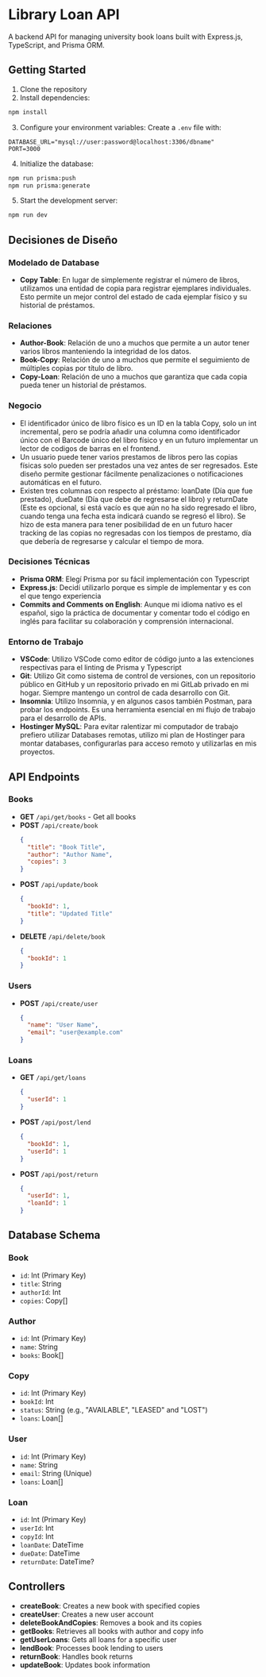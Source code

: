 # Library Loan API

A backend API for managing university book loans built with Express.js, TypeScript, and Prisma ORM.

## Getting Started

1. Clone the repository
2. Install dependencies:
```bash
npm install
```

3. Configure your environment variables:
Create a `.env` file with:
```
DATABASE_URL="mysql://user:password@localhost:3306/dbname"
PORT=3000
```

4. Initialize the database:
```bash
npm run prisma:push
npm run prisma:generate
```

5. Start the development server:
```bash
npm run dev
```

## Decisiones de Diseño

### Modelado de Database
- **Copy Table**: En lugar de simplemente registrar el número de libros, utilizamos una entidad de copia para registrar ejemplares individuales. Esto permite un mejor control del estado de cada ejemplar físico y su historial de préstamos.

### Relaciones
- **Author-Book**: Relación de uno a muchos que permite a un autor tener varios libros manteniendo la integridad de los datos.
- **Book-Copy**: Relación de uno a muchos que permite el seguimiento de múltiples copias por título de libro.
- **Copy-Loan**: Relación de uno a muchos que garantiza que cada copia pueda tener un historial de préstamos.

### Negocio
- El identificador único de libro físico es un ID en la tabla Copy, solo un int incremental, pero se podría añadir una columna como identificador único con el Barcode único del libro físico y en un futuro implementar un lector de codigos de barras en el frontend.
- Un usuario puede tener varios prestamos de libros pero las copias físicas solo pueden ser prestados una vez antes de ser regresados. Este diseño permite gestionar fácilmente penalizaciones o notificaciones automáticas en el futuro.
- Existen tres columnas con respecto al préstamo: loanDate (Día que fue prestado), dueDate (Día que debe de regresarse el libro) y returnDate (Este es opcional, si está vacío es que aún no ha sido regresado el libro, cuando tenga una fecha esta indicará cuando se regresó el libro). Se hizo de esta manera para tener posibilidad de en un futuro hacer tracking de las copias no regresadas con los tiempos de prestamo, día que debería de regresarse y calcular el tiempo de mora.

### Decisiones Técnicas
- **Prisma ORM**: Elegí Prisma por su fácil implementación con Typescript
- **Express.js**: Decidí utilizarlo porque es simple de implementar y es con el que tengo experiencia
- **Commits and Comments on English**: Aunque mi idioma nativo es el español, sigo la práctica de documentar y comentar todo el código en inglés para facilitar su colaboración y comprensión internacional.

### Entorno de Trabajo
- **VSCode**: Utilizo VSCode como editor de código junto a las extenciones respectivas para el linting de Prisma y Typescript
- **Git**: Utilizo Git como sistema de control de versiones, con un repositorio público en GitHub y un repositorio privado en mi GitLab privado en mi hogar. Siempre mantengo un control de cada desarrollo con Git.
- **Insomnia**: Utilizo Insomnia, y en algunos casos también Postman, para probar los endpoints. Es una herramienta esencial en mi flujo de trabajo para el desarrollo de APIs.
- **Hostinger MySQL**: Para evitar ralentizar mi computador de trabajo prefiero utilizar Databases remotas, utilizo mi plan de Hostinger para montar databases, configurarlas para acceso remoto y utilizarlas en mis proyectos.

## API Endpoints

### Books
- **GET** `/api/get/books` - Get all books
- **POST** `/api/create/book`
  ```json
  {
    "title": "Book Title",
    "author": "Author Name",
    "copies": 3
  }
  ```
- **POST** `/api/update/book`
  ```json
  {
    "bookId": 1,
    "title": "Updated Title"
  }
  ```
- **DELETE** `/api/delete/book`
  ```json
  {
    "bookId": 1
  }
  ```

### Users
- **POST** `/api/create/user`
  ```json
  {
    "name": "User Name",
    "email": "user@example.com"
  }
  ```

### Loans
- **GET** `/api/get/loans`
  ```json
  {
    "userId": 1
  }
  ```
- **POST** `/api/post/lend`
  ```json
  {
    "bookId": 1,
    "userId": 1
  }
  ```
- **POST** `/api/post/return`
  ```json
  {
    "userId": 1,
    "loanId": 1
  }
  ```

## Database Schema

### Book
- `id`: Int (Primary Key)
- `title`: String
- `authorId`: Int
- `copies`: Copy[]

### Author
- `id`: Int (Primary Key)
- `name`: String
- `books`: Book[]

### Copy
- `id`: Int (Primary Key)
- `bookId`: Int
- `status`: String (e.g., "AVAILABLE", "LEASED" and "LOST")
- `loans`: Loan[]

### User
- `id`: Int (Primary Key)
- `name`: String
- `email`: String (Unique)
- `loans`: Loan[]

### Loan
- `id`: Int (Primary Key)
- `userId`: Int
- `copyId`: Int
- `loanDate`: DateTime
- `dueDate`: DateTime
- `returnDate`: DateTime?

## Controllers

- **createBook**: Creates a new book with specified copies
- **createUser**: Creates a new user account
- **deleteBookAndCopies**: Removes a book and its copies
- **getBooks**: Retrieves all books with author and copy info
- **getUserLoans**: Gets all loans for a specific user
- **lendBook**: Processes book lending to users
- **returnBook**: Handles book returns
- **updateBook**: Updates book information